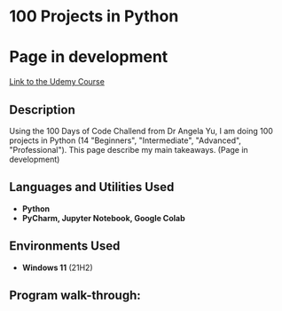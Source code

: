 <h1>100 Projects in Python</h1>

<!-- ### [YouTube Demonstration](https://youtu.be/7eJexJVCqJo) -->
# Page in development
[Link to the Udemy Course](https://www.udemy.com/course/100-days-of-code/learn/lecture/23154980#overview)

<h2>Description</h2>
Using the 100 Days of Code Challend from Dr Angela Yu, I am doing 100 projects in Python (14 "Beginners", "Intermediate", "Advanced", "Professional"). This page describe my main takeaways. (Page in development)  
<br />

<!-- you can go to https://imgur.com/ to upload your images and have a link here--->

<h2>Languages and Utilities Used</h2>

- <b>Python</b>
- <b>PyCharm, Jupyter Notebook, Google Colab</b>

<h2>Environments Used </h2>

- <b>Windows 11</b> (21H2)

<h2>Program walk-through:</h2>

<!--
<p align="center">
Launch the utility: <br/>
<img src="https://i.imgur.com/62TgaWL.png" height="80%" width="80%" alt="Disk Sanitization Steps"/>
<br />
<br />
Select the disk:  <br/>
<img src="https://i.imgur.com/tcTyMUE.png" height="80%" width="80%" alt="Disk Sanitization Steps"/>
<br />
<br />
Enter the number of passes: <br/>
<img src="https://i.imgur.com/nCIbXbg.png" height="80%" width="80%" alt="Disk Sanitization Steps"/>
<br />
<br />
Confirm your selection:  <br/>
<img src="https://i.imgur.com/cdFHBiU.png" height="80%" width="80%" alt="Disk Sanitization Steps"/>
<br />
<br />
Wait for process to complete (may take some time):  <br/>
<img src="https://i.imgur.com/JL945Ga.png" height="80%" width="80%" alt="Disk Sanitization Steps"/>
<br />
<br />
Sanitization complete:  <br/>
<img src="https://i.imgur.com/K71yaM2.png" height="80%" width="80%" alt="Disk Sanitization Steps"/>
<br />
<br />
Observe the wiped disk:  <br/>
<img src="https://i.imgur.com/AeZkvFQ.png" height="80%" width="80%" alt="Disk Sanitization Steps"/>
</p>


--!>

<!--
 ```diff
- text in red
+ text in green
! text in orange
# text in gray
@@ text in purple (and bold)@@
```
--!>
